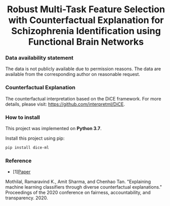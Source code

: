 # <div align = center>Robust Multi-Task Feature Selection with Counterfactual Explanation for Schizophrenia Identification using Functional Brain Networks</div>

### Data availability statement
The data is not publicly available due to permission reasons. The data are available from the corresponding author on reasonable request.

### Counterfactual Explanation
The counterfactual interpretation based on the DiCE framework. For more details, please visit: https://github.com/interpretml/DiCE.

### How to install

This project was implemented on **Python 3.7**.

Install this project using pip:

```sh
pip install dice-ml
```

### Reference

- [1][Paper](https://dl.acm.org/doi/pdf/10.1145/3351095.3372850)

Mothilal, Ramaravind K., Amit Sharma, and Chenhao Tan. "Explaining machine learning classifiers through diverse counterfactual explanations." Proceedings of the 2020 conference on fairness, accountability, and transparency. 2020.

